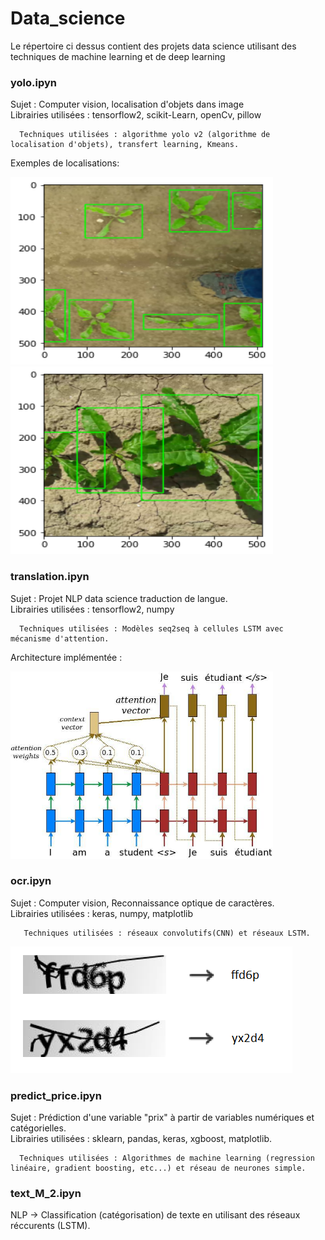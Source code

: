 # Data_science

Le répertoire ci dessus contient des projets data science utilisant des techniques de machine learning et de deep learning

<h3> yolo.ipyn </h3>

   Sujet : Computer vision, localisation d'objets dans image  
   Librairies utilisées : tensorflow2, scikit-Learn, openCv, pillow
   
      Techniques utilisées : algorithme yolo v2 (algorithme de localisation d'objets), transfert learning, Kmeans.
  
Exemples de localisations:
  
  <img src="images/yolo1.png" width="420" height="300">  <img src="images/yolo2.png" width="420" height="300"> 

<h3> translation.ipyn </h3>

   Sujet : Projet NLP data science traduction de langue.  
   Librairies utilisées : tensorflow2, numpy  
   
      Techniques utilisées : Modèles seq2seq à cellules LSTM avec mécanisme d'attention.
  
Architecture implémentée :
  
   <img src="images/attention_mechanism.jpg" width="420" height="300">

<h3> ocr.ipyn </h3>

   Sujet : Computer vision, Reconnaissance optique de caractères.  
   Librairies utilisées : keras, numpy, matplotlib
   
       Techniques utilisées : réseaux convolutifs(CNN) et réseaux LSTM.  
  
<img src="images/fcs.PNG">

<h3> predict_price.ipyn </h3>

   Sujet : Prédiction d'une variable "prix" à partir de variables numériques et catégorielles.  
   Librairies utilisées : sklearn, pandas, keras, xgboost, matplotlib.
   
      Techniques utilisées : Algorithmes de machine learning (regression linéaire, gradient boosting, etc...) et réseau de neurones simple.    
 
<h3> text_M_2.ipyn </h3>
   
   NLP -> Classification (catégorisation) de texte en utilisant des réseaux réccurents (LSTM).   
  
